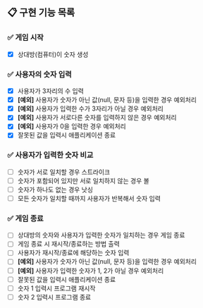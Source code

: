## 📋 구현 기능 목록

### ✅ 게임 시작
+ [x] 상대방(컴퓨터)이 숫자 생성

### ✅ 사용자의 숫자 입력
+ [x] 사용자가 3자리의 수 입력
+ [x] **[예외]** 사용자가 숫자가 아닌 값(null, 문자 등)을 입력한 경우 예외처리
+ [x] **[예외]** 사용자가 입력한 수가 3자리가 아닐 경우 예외처리
+ [x] **[예외]** 사용자가 서로다른 숫자를 입력하지 않은 경우 예외처리
+ [x] **[예외]** 사용자가 0을 입력한 경우 예외처리
+ [x] 잘못된 값을 입력시 애플리케이션 종료

### ✅ 사용자가 입력한 숫자 비교
+ [ ] 숫자가 서로 일치할 경우 스트라이크
+ [ ] 숫자가 포함되어 있지만 서로 일치하지 않는 경우 볼
+ [ ] 숫자가 하나도 없는 경우 낫싱
+ [ ] 모든 숫자가 일치할 때까지 사용자가 반복해서 숫자 입력

### ✅ 게임 종료
+ [ ] 상대방의 숫자와 사용자가 입력한 숫자가 일치하는 경우 게임 종료
+ [ ] 게임 종료 시 재시작/종료하는 방법 출력
+ [ ] 사용자가 재시작/종료에 해당하는 숫자 입력
+ [ ] **[예외]** 사용자가 숫자가 아닌 값(null, 문자 등)을 입력한 경우 예외처리
+ [ ] **[예외]** 사용자가 입력한 숫자가 1, 2가 아닐 경우 예외처리
+ [ ] 잘못된 값을 입력시 애플리케이션 종료
+ [ ] 숫자 1 입력시 프로그램 재시작
+ [ ] 숫자 2 입력시 프로그램 종료
